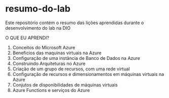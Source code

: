# resumo-do-lab
Este repositório contém o resumo das lições aprendidas durante o desenvolvimento do lab na DIO

O QUE EU APRENDI?
1. Conceitos do Microsoft Azure
2. Beneficios das maquinas virtuais na Azure
3. Configuração de uma instância de Banco de Dados na Azure
4. Construindo Arquiteturas no Azure 
5. Criação de um grupo de recursos, com uma rede virtual
6. Configuração de recursos e dimensionamentos em máquinas virtuais na Azure
7. Conjutos de disponibilidades de máquinas virtuais
8. Azure Functions e serviços do Azure

  
